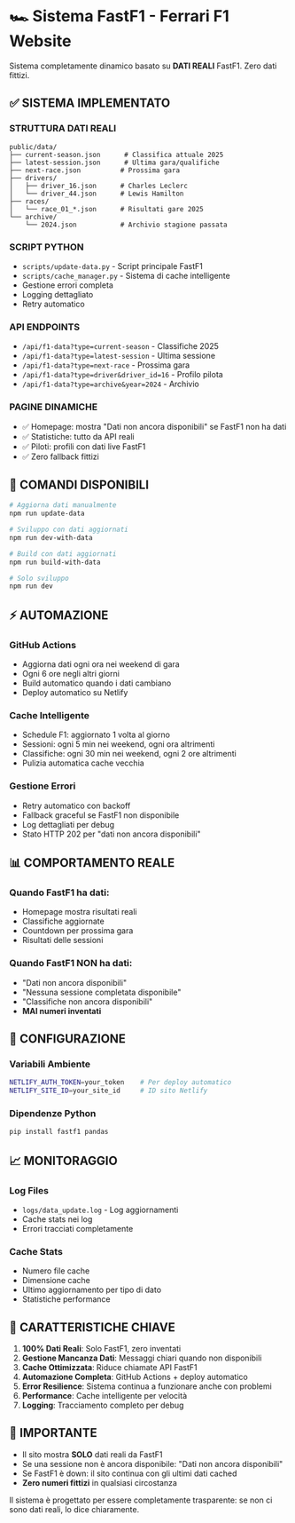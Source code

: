 # 🏎️ Sistema FastF1 - Ferrari F1 Website

Sistema completamente dinamico basato su **DATI REALI** FastF1. Zero dati fittizi.

## ✅ SISTEMA IMPLEMENTATO

### **STRUTTURA DATI REALI**
```
public/data/
├── current-season.json      # Classifica attuale 2025
├── latest-session.json      # Ultima gara/qualifiche
├── next-race.json          # Prossima gara
├── drivers/
│   ├── driver_16.json      # Charles Leclerc
│   └── driver_44.json      # Lewis Hamilton
├── races/
│   └── race_01_*.json      # Risultati gare 2025
└── archive/
    └── 2024.json           # Archivio stagione passata
```

### **SCRIPT PYTHON**
- `scripts/update-data.py` - Script principale FastF1
- `scripts/cache_manager.py` - Sistema di cache intelligente
- Gestione errori completa
- Logging dettagliato
- Retry automatico

### **API ENDPOINTS**
- `/api/f1-data?type=current-season` - Classifiche 2025
- `/api/f1-data?type=latest-session` - Ultima sessione
- `/api/f1-data?type=next-race` - Prossima gara
- `/api/f1-data?type=driver&driver_id=16` - Profilo pilota
- `/api/f1-data?type=archive&year=2024` - Archivio

### **PAGINE DINAMICHE**
- ✅ Homepage: mostra "Dati non ancora disponibili" se FastF1 non ha dati
- ✅ Statistiche: tutto da API reali
- ✅ Piloti: profili con dati live FastF1
- ✅ Zero fallback fittizi

## 🚀 COMANDI DISPONIBILI

```bash
# Aggiorna dati manualmente
npm run update-data

# Sviluppo con dati aggiornati
npm run dev-with-data

# Build con dati aggiornati
npm run build-with-data

# Solo sviluppo
npm run dev
```

## ⚡ AUTOMAZIONE

### **GitHub Actions**
- Aggiorna dati ogni ora nei weekend di gara
- Ogni 6 ore negli altri giorni
- Build automatico quando i dati cambiano
- Deploy automatico su Netlify

### **Cache Intelligente**
- Schedule F1: aggiornato 1 volta al giorno
- Sessioni: ogni 5 min nei weekend, ogni ora altrimenti
- Classifiche: ogni 30 min nei weekend, ogni 2 ore altrimenti
- Pulizia automatica cache vecchia

### **Gestione Errori**
- Retry automatico con backoff
- Fallback graceful se FastF1 non disponibile
- Log dettagliati per debug
- Stato HTTP 202 per "dati non ancora disponibili"

## 📊 COMPORTAMENTO REALE

### **Quando FastF1 ha dati:**
- Homepage mostra risultati reali
- Classifiche aggiornate
- Countdown per prossima gara
- Risultati delle sessioni

### **Quando FastF1 NON ha dati:**
- "Dati non ancora disponibili"
- "Nessuna sessione completata disponibile"
- "Classifiche non ancora disponibili"
- **MAI numeri inventati**

## 🔧 CONFIGURAZIONE

### **Variabili Ambiente**
```bash
NETLIFY_AUTH_TOKEN=your_token    # Per deploy automatico
NETLIFY_SITE_ID=your_site_id     # ID sito Netlify
```

### **Dipendenze Python**
```bash
pip install fastf1 pandas
```

## 📈 MONITORAGGIO

### **Log Files**
- `logs/data_update.log` - Log aggiornamenti
- Cache stats nei log
- Errori tracciati completamente

### **Cache Stats**
- Numero file cache
- Dimensione cache
- Ultimo aggiornamento per tipo di dato
- Statistiche performance

## 🎯 CARATTERISTICHE CHIAVE

1. **100% Dati Reali**: Solo FastF1, zero inventati
2. **Gestione Mancanza Dati**: Messaggi chiari quando non disponibili
3. **Cache Ottimizzata**: Riduce chiamate API FastF1
4. **Automazione Completa**: GitHub Actions + deploy automatico
5. **Error Resilience**: Sistema continua a funzionare anche con problemi
6. **Performance**: Cache intelligente per velocità
7. **Logging**: Tracciamento completo per debug

## 🚨 IMPORTANTE

- Il sito mostra **SOLO** dati reali da FastF1
- Se una sessione non è ancora disponibile: "Dati non ancora disponibili"
- Se FastF1 è down: il sito continua con gli ultimi dati cached
- **Zero numeri fittizi** in qualsiasi circostanza

Il sistema è progettato per essere completamente trasparente: se non ci sono dati reali, lo dice chiaramente.
